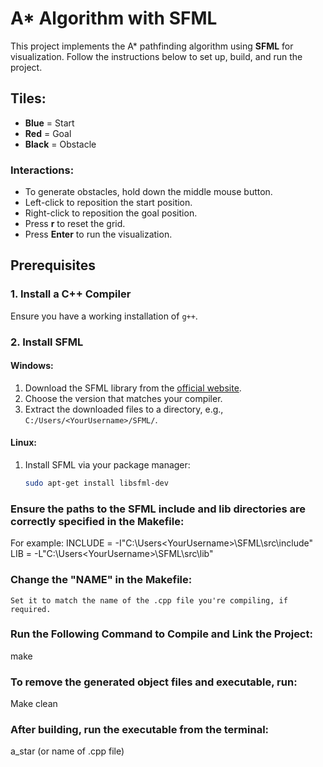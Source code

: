 # A* Algorithm with SFML

This project implements the A* pathfinding algorithm using **SFML** for visualization. Follow the instructions below to set up, build, and run the project.

## Tiles:
- **Blue** = Start
- **Red** = Goal
- **Black** = Obstacle

### Interactions:
- To generate obstacles, hold down the middle mouse button.
- Left-click to reposition the start position.
- Right-click to reposition the goal position.
- Press **r** to reset the grid.
- Press **Enter** to run the visualization.

## Prerequisites

### 1. Install a C++ Compiler
Ensure you have a working installation of `g++`.

### 2. Install SFML
#### Windows:
1. Download the SFML library from the [official website](https://www.sfml-dev.org/download/sfml/3.0.0/).
2. Choose the version that matches your compiler.
3. Extract the downloaded files to a directory, e.g., `C:/Users/<YourUsername>/SFML/`.

#### Linux:
1. Install SFML via your package manager:
   ```bash
   sudo apt-get install libsfml-dev

### Ensure the paths to the SFML include and lib directories are correctly specified in the Makefile:
For example:
    INCLUDE = -I"C:\Users\<YourUsername>\SFML\src\include"
    LIB = -L"C:\Users\<YourUsername>\SFML\src\lib" 

### Change the "NAME" in the Makefile:
    Set it to match the name of the .cpp file you're compiling, if required.

### Run the Following Command to Compile and Link the Project:
make

### To remove the generated object files and executable, run:
Make clean

### After building, run the executable from the terminal:
a_star (or name of .cpp file)
